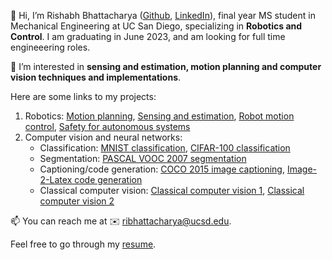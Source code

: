 👋 Hi, I’m Rishabh Bhattacharya ([Github](https://github.com/ribhattacharya), [LinkedIn](https://www.linkedin.com/in/rishabhbhattacharya/)),  final year MS student in Mechanical Engineering at UC San Diego, specializing in **Robotics and Control**. I am graduating in June 2023, and am looking for full time engineeering roles. 

👀 I’m interested in **sensing and estimation, motion planning and computer vision techniques and implementations**.

Here are some links to my projects:
1. Robotics: [Motion planning](https://github.com/ribhattacharya/Planning-and-Learning-in-Robotics.git), [Sensing and estimation](https://github.com/ribhattacharya/Robot-Sensing-and-Estimation.git), [Robot motion control](https://github.com/ribhattacharya/Robot-Motion-Control.git), [Safety for autonomous systems](https://drive.google.com/file/d/13lSI8_saE8ZWE2-cRwZcVWEZGEYYC6qd/view?usp=share_link)
2. Computer vision and neural networks: 
    - Classification: [MNIST classification](https://github.com/ribhattacharya/MNIST-classification.git), [CIFAR-100 classification](https://github.com/ribhattacharya/CIFAR-100-classification.git)
    - Segmentation: [PASCAL VOOC 2007 segmentation](https://github.com/ribhattacharya/voc_semantic_segmenation.git)
    - Captioning/code generation: [COCO 2015 image captioning](https://github.com/ribhattacharya/image-captioning.git), [Image-2-Latex code generation](https://github.com/ribhattacharya/image-to-latex.git)
    - Classical computer vision: [Classical computer vision 1](https://github.com/ribhattacharya/Computer-Vision-1.git), [Classical computer vision 2](https://github.com/ribhattacharya/Computer-Vision-2.git) 

📫 You can reach me at ✉️ [ribhattacharya@ucsd.edu](mailto:ribhattacharya@ucsd.edu).

Feel free to go through my [resume](Rishabh_Bhattacharya_resume.pdf).
